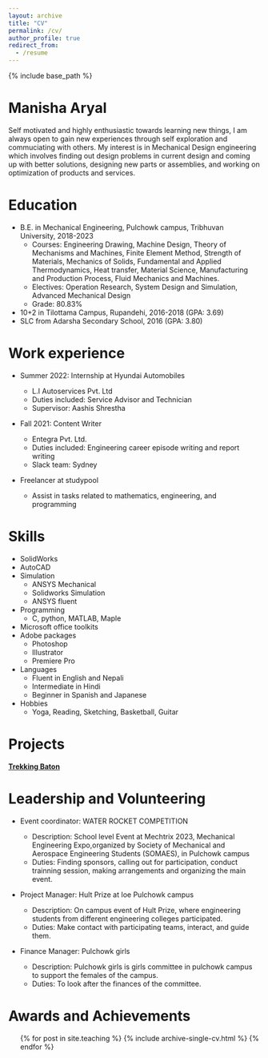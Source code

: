 ```yaml
---
layout: archive
title: "CV"
permalink: /cv/
author_profile: true
redirect_from:
  - /resume
---
```


{% include base_path %}

Manisha Aryal
======
 Self motivated and highly enthusiastic towards learning new things, I am always open to gain new experiences through self exploration and commuciating with others. My interest is in Mechanical Design engineering which involves finding out design problems in current design and coming up with better solutions, designing new parts or assemblies, and working on optimization of products and services.
  
Education
======
* B.E. in Mechanical Engineering, Pulchowk campus, Tribhuvan University, 2018-2023
  * Courses: Engineering Drawing, Machine Design, Theory of Mechanisms and Machines, Finite Element Method, Strength of Materials,  Mechanics of Solids, Fundamental and Applied Thermodynamics, Heat transfer, Material Science, Manufacturing and Production Process, Fluid Mechanics and Machines.
  *  Electives: Operation Research, System Design and Simulation, Advanced Mechanical Design
  *  Grade: 80.83% 
* 10+2 in Tilottama Campus, Rupandehi, 2016-2018                 (GPA: 3.69)
* SLC from Adarsha Secondary School, 2016                        (GPA: 3.80)

Work experience
======
* Summer 2022: Internship at Hyundai Automobiles
  * L.I Autoservices Pvt. Ltd
  * Duties included: Service Advisor and Technician
  * Supervisor: Aashis Shrestha

* Fall 2021: Content Writer
  * Entegra Pvt. Ltd.
  * Duties included: Engineering career episode writing and report writing
  * Slack team: Sydney

* Freelancer at studypool
  * Assist in tasks related to mathematics, engineering, and programming
  
Skills
======
* SolidWorks
* AutoCAD
* Simulation 
  * ANSYS Mechanical
  * Solidworks Simulation
  * ANSYS fluent
* Programming
  * C, python, MATLAB, Maple
* Microsoft office toolkits
* Adobe packages
   * Photoshop
   * Illustrator
   * Premiere Pro
* Languages
  * Fluent in English and Nepali
  * Intermediate in Hindi
  * Beginner in Spanish and Japanese
* Hobbies
  * Yoga, Reading, Sketching, Basketball, Guitar

Projects
======
 <b>[Trekking Baton](https://www.aryalmanisha.com.np//portfolio/portfolio-1/)</b>
  
Leadership and Volunteering
======
* Event coordinator: WATER ROCKET COMPETITION
   * Description: School level Event at Mechtrix 2023, Mechanical Engineering Expo,organized by Society of Mechanical and Aerospace Engineering Students (SOMAES), in Pulchowk campus
   * Duties: Finding sponsors, calling out for participation, conduct trainning session, making arrangements and organizing the main event.
 
* Project Manager: Hult Prize at Ioe Pulchowk campus
   * Description: On campus event of Hult Prize, where engineering students from different engineering colleges participated.
   * Duties: Make contact with participating teams, interact, and guide them.
 
* Finance Manager: Pulchowk girls
  * Description: Pulchowk girls is girls committee in pulchowk campus to support the females of the campus.
  * Duties: To look after the finances of the committee.


Awards and Achievements
======
  <ul>{% for post in site.teaching %}
    {% include archive-single-cv.html %}
  {% endfor %}</ul>


